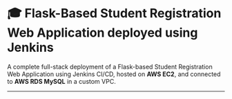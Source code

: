 
# 🎓 Flask-Based Student Registration Web Application deployed using Jenkins

A complete full-stack deployment of a Flask-based Student Registration Web Application using Jenkins CI/CD, hosted on **AWS EC2**, and connected to **AWS RDS MySQL** in a custom VPC.

---
